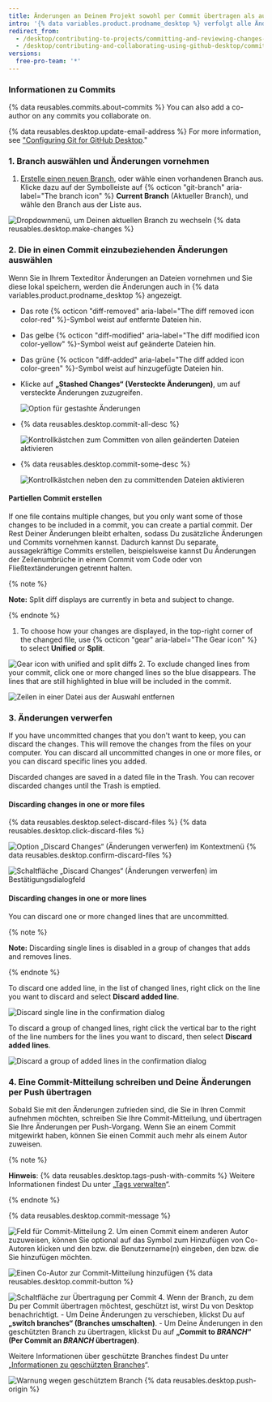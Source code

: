 ```yaml
---
title: Änderungen an Deinem Projekt sowohl per Commit übertragen als auch überprüfen
intro: '{% data variables.product.prodname_desktop %} verfolgt alle Änderungen an allen Dateien, während Sie sie bearbeiten. Du kannst festlegen, wie die Änderungen gruppiert werden sollen, um aussagekräftige Commits zu erstellen.'
redirect_from:
  - /desktop/contributing-to-projects/committing-and-reviewing-changes-to-your-project
  - /desktop/contributing-and-collaborating-using-github-desktop/committing-and-reviewing-changes-to-your-project
versions:
  free-pro-team: '*'
---
```

### Informationen zu Commits

{% data reusables.commits.about-commits %} You can also add a co-author on any commits you collaborate on.

{% data reusables.desktop.update-email-address %} For more information, see ["Configuring Git for GitHub Desktop](/desktop/getting-started-with-github-desktop/configuring-git-for-github-desktop)."

### 1. Branch auswählen und Änderungen vornehmen

1. [Erstelle einen neuen Branch](/desktop/guides/contributing-to-projects/managing-branches), oder wähle einen vorhandenen Branch aus. Klicke dazu auf der Symbolleiste auf {% octicon "git-branch" aria-label="The branch icon" %} **Current Branch** (Aktueller Branch), und wähle den Branch aus der Liste aus.

  ![Dropdownmenü, um Deinen aktuellen Branch zu wechseln](/assets/images/help/desktop/select-branch-from-dropdown.png)
{% data reusables.desktop.make-changes %}

### 2. Die in einen Commit einzubeziehenden Änderungen auswählen

Wenn Sie in Ihrem Texteditor Änderungen an Dateien vornehmen und Sie diese lokal speichern, werden die Änderungen auch in {% data variables.product.prodname_desktop %} angezeigt.

* Das rote {% octicon "diff-removed" aria-label="The diff removed icon color-red" %}-Symbol weist auf entfernte Dateien hin.
* Das gelbe {% octicon "diff-modified" aria-label="The diff modified icon color-yellow" %}-Symbol weist auf geänderte Dateien hin.
* Das grüne {% octicon "diff-added" aria-label="The diff added icon color-green" %}-Symbol weist auf hinzugefügte Dateien hin.
* Klicke auf **„Stashed Changes“ (Versteckte Änderungen)**, um auf versteckte Änderungen zuzugreifen.

  ![Option für gestashte Änderungen](/assets/images/help/desktop/stashed-changes.png)
* {% data reusables.desktop.commit-all-desc %}

  ![Kontrollkästchen zum Committen von allen geänderten Dateien aktivieren](/assets/images/help/desktop/commit-all.png)
* {% data reusables.desktop.commit-some-desc %}

  ![Kontrollkästchen neben den zu committenden Dateien aktivieren](/assets/images/help/desktop/commit-some.png)

#### Partiellen Commit erstellen

If one file contains multiple changes, but you only want some of those changes to be included in a commit, you can create a partial commit. Der Rest Deiner Änderungen bleibt erhalten, sodass Du zusätzliche Änderungen und Commits vornehmen kannst. Dadurch kannst Du separate, aussagekräftige Commits erstellen, beispielsweise kannst Du Änderungen der Zeilenumbrüche in einem Commit vom Code oder von Fließtextänderungen getrennt halten.

{% note %}

**Note:** Split diff displays are currently in beta and subject to change.

{% endnote %}

1. To choose how your changes are displayed, in the top-right corner of the changed file, use {% octicon "gear" aria-label="The Gear icon" %} to select **Unified** or **Split**.

  ![Gear icon with unified and split diffs](/assets/images/help/desktop/gear-diff-select.png)
2. To exclude changed lines from your commit, click one or more changed lines so the blue disappears. The lines that are still highlighted in blue will be included in the commit.

  ![Zeilen in einer Datei aus der Auswahl entfernen](/assets/images/help/desktop/partial-commit.png)

### 3. Änderungen verwerfen
If you have uncommitted changes that you don't want to keep, you can discard the changes. This will remove the changes from the files on your computer. You can discard all uncommitted changes in one or more files, or you can discard specific lines you added.

Discarded changes are saved in a dated file in the Trash. You can recover discarded changes until the Trash is emptied.

#### Discarding changes in one or more files

{% data reusables.desktop.select-discard-files %}
{% data reusables.desktop.click-discard-files %}

  ![Option „Discard Changes“ (Änderungen verwerfen) im Kontextmenü](/assets/images/help/desktop/discard-changes-mac.png)
{% data reusables.desktop.confirm-discard-files %}

  ![Schaltfläche „Discard Changes“ (Änderungen verwerfen) im Bestätigungsdialogfeld](/assets/images/help/desktop/discard-changes-confirm-mac.png)

#### Discarding changes in one or more lines
You can discard one or more changed lines that are uncommitted.

{% note %}

**Note:** Discarding single lines is disabled in a group of changes that adds and removes lines.

{% endnote %}

To discard one added line, in the list of changed lines, right click on the line you want to discard and select **Discard added line**.

  ![Discard single line in the confirmation dialog](/assets/images/help/desktop/discard-single-line.png)

To discard a group of changed lines, right click the vertical bar to the right of the line numbers for the lines you want to discard, then select **Discard added lines**.

  ![Discard a group of added lines in the confirmation dialog](/assets/images/help/desktop/discard-multiple-lines.png)


### 4. Eine Commit-Mitteilung schreiben und Deine Änderungen per Push übertragen

Sobald Sie mit den Änderungen zufrieden sind, die Sie in Ihren Commit aufnehmen möchten, schreiben Sie Ihre Commit-Mitteilung, und übertragen Sie Ihre Änderungen per Push-Vorgang. Wenn Sie an einem Commit mitgewirkt haben, können Sie einen Commit auch mehr als einem Autor zuweisen.

{% note %}

**Hinweis**: {% data reusables.desktop.tags-push-with-commits %} Weitere Informationen findest Du unter „[Tags verwalten](/desktop/contributing-to-projects/managing-tags)“.

{% endnote %}

{% data reusables.desktop.commit-message %}

  ![Feld für Commit-Mitteilung](/assets/images/help/desktop/commit-message.png)
2. Um einen Commit einem anderen Autor zuzuweisen, können Sie optional auf das Symbol zum Hinzufügen von Co-Autoren klicken und den bzw. die Benutzername(n) eingeben, den bzw. die Sie hinzufügen möchten.

  ![Einen Co-Autor zur Commit-Mitteilung hinzufügen](/assets/images/help/desktop/add-co-author-commit.png)
{% data reusables.desktop.commit-button %}

  ![Schaltfläche zur Übertragung per Commit](/assets/images/help/desktop/commit-button.png)
4. Wenn der Branch, zu dem Du per Commit übertragen möchtest, geschützt ist, wirst Du von Desktop benachrichtigt.
    - Um Deine Änderungen zu verschieben, klickst Du auf **„switch branches“ (Branches umschalten)**.
    - Um Deine Änderungen in den geschützten Branch zu übertragen, klickst Du auf **„Commit to _BRANCH_“ (Per Commit an _BRANCH_ übertragen)**.

  Weitere Informationen über geschützte Branches findest Du unter „[Informationen zu geschützten Branches](/github/administering-a-repository/about-protected-branches)“.

  ![Warnung wegen geschütztem Branch](/assets/images/help/desktop/protected-branch-warning.png)
{% data reusables.desktop.push-origin %}
